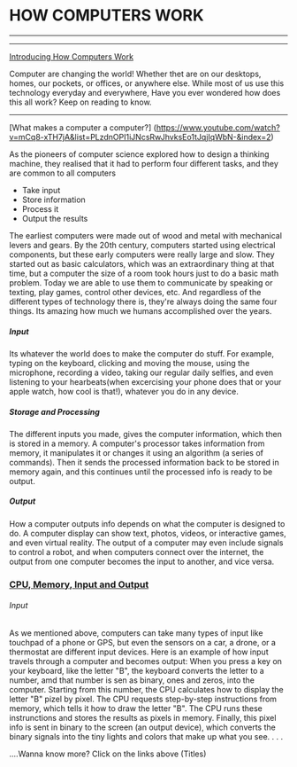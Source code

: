 # HOW COMPUTERS WORK
---
---

[Introducing How Computers Work](https://www.youtube.com/watch?v=OAx_6-wdslM&list=PLzdnOPI1iJNcsRwJhvksEo1tJqjIqWbN-&index=1)

Computer are changing the world! 
Whether thet are on our desktops, homes, our pockets, or offices, or anywhere else. While most of us use this technology everyday and everywhere, Have you ever wondered how does this all work? Keep on reading to know.

----

[What makes a computer a computer?] (https://www.youtube.com/watch?v=mCq8-xTH7jA&list=PLzdnOPI1iJNcsRwJhvksEo1tJqjIqWbN-&index=2)

As the pioneers of computer science explored how to design a thinking machine, they realised that it had to perform four different tasks, and they are common to all computers
- Take input
- Store information
- Process it
- Output the results


The earliest computers were made out of wood and metal with mechanical levers and gears. By the 20th century, computers started using electrical components, but these early computers were really large and slow. They started out as basic calculators, which was an extraordinary thing at that time, but a computer the size of a room took hours just to do a basic math problem.
Today we are able to use them to communicate by speaking or texting, play games, control other devices, etc. And regardless of the different types of technology there is, they're always doing the same four things.
Its amazing how much we humans accomplished over the years.

##### Input
 Its whatever the world does to make the computer do stuff. For example, typing on the keyboard, clicking and moving the mouse, using the microphone, recording a video, taking our regular daily selfies, and even listening to your hearbeats(when excercising your phone does that or your apple watch, how cool is that!), whatever you do in any device.

 ##### Storage and Processing
 The different inputs you made, gives the computer information, which then is stored in a memory.
 A computer's processor takes information from memory, it manipulates it or changes it using an algorithm (a series of commands). Then it sends the processed information back to be stored in memory again, and this continues until the processed info is ready to be output.

 ##### Output
 How a computer outputs info depends on what the computer is designed to do. A computer display can show text, photos, videos, or interactive games, and even virtual reality. The output of a computer may even include signals to control a robot, and when computers connect over the internet, the output from one computer becomes the input to another, and vice versa. 





### [CPU, Memory, Input and Output](https://www.youtube.com/watch?v=DKGZlaPlVLY&list=PLzdnOPI1iJNcsRwJhvksEo1tJqjIqWbN-&index=5)


###### Input
As we mentioned above, computers can take many types of input like touchpad of a phone or GPS, but even the sensors on a car, a drone, or a thermostat are different input devices.
Here is an example of how input travels through a computer and becomes output:
When you press a key on your keyboard, like the letter "B", the keyboard converts the letter to a number, amd that number is sen as binary, ones and zeros, into the computer.
Starting from this number, the CPU calculates how to display the letter "B" pizel by pixel.
The CPU requests step-by-step instructions from memory, which tells it how to draw the letter "B".
The CPU runs these instrunctions and stores the results as pixels in memory.
Finally, this pixel info is sent in binary to the screen (an output device), which converts the binary signals into the tiny lights and colors that make up what you see.
.
.
.

....Wanna know more? Click on the links above (Titles)





